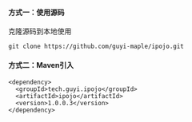 #### 方式一：使用源码

克隆源码到本地使用

```
git clone https://github.com/guyi-maple/ipojo.git
```

#### 方式二：Maven引入

```
<dependency>
  <groupId>tech.guyi.ipojo</groupId>
  <artifactId>ipojo</artifactId>
  <version>1.0.0.3</version>
</dependency>
```

